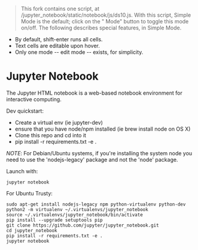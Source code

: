 > This fork contains one script, at /jupyter_notebook/static/notebook/js/ds10.js. With this script, Simple Mode is the default; click on the " Mode" button to toggle this mode on/off. The following describes special features, in Simple Mode.
- By default, shift-enter runs all cells.
- Text cells are editable upon hover.
- Only one mode -- edit mode -- exists, for simplicity.

# Jupyter Notebook

The Jupyter HTML notebook is a web-based notebook environment for interactive computing.

Dev quickstart:

* Create a virtual env (ie jupyter-dev)
* ensure that you have node/npm installed (ie brew install node on OS X)
* Clone this repo and cd into it
* pip install -r requirements.txt -e .

_NOTE_: For Debian/Ubuntu systems, if you're installing the system node you need
to use the 'nodejs-legacy' package and not the 'node' package.

Launch with:

    jupyter notebook

For Ubuntu Trusty:
```
sudo apt-get install nodejs-legacy npm python-virtualenv python-dev
python2 -m virtualenv ~/.virtualenvs/jupyter_notebook
source ~/.virtualenvs/jupyter_notebook/bin/activate
pip install --upgrade setuptools pip
git clone https://github.com/jupyter/jupyter_notebook.git
cd jupyter_notebook
pip install -r requirements.txt -e .
jupyter notebook
```

